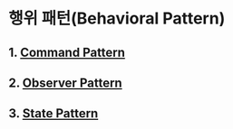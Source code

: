 # 행위 패턴(Behavioral Pattern)
## 1. [Command Pattern](/BehavioralPattern/Command/README.md)

## 2. [Observer Pattern](/BehavioralPattern/Observer/README.md)

## 3. [State Pattern](/BehavioralPattern/State/README.md)